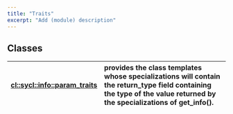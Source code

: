 ```yaml
---
title: "Traits"
excerpt: "Add (module) description"
---
```


## Classes

| [cl::sycl::info::param_traits](./cl::sycl::info::param_traits/README.md) | provides the class templates whose specializations will contain the return_type field containing the type of the value returned by the specializations of get_info().  |
| :--- | :--- |
